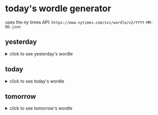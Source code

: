 # today's wordle generator

uses the ny times API: `https://www.nytimes.com/svc/wordle/v2/YYYY-MM-DD.json`

## yesterday

<details>
    <summary>click to see yesterday's wordle</summary>

    dogma

</details>

## today

<details>
    <summary>click to see today's wordle</summary>

    mauve

</details>

## tomorrow

<details>
    <summary>click to see tomorrow's wordle</summary>

    guile

</details>
